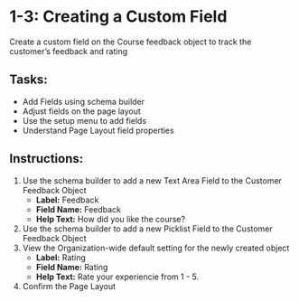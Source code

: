 # 1-3: Creating a Custom Field

Create a custom field on the Course feedback object to track the customer’s feedback and rating

## Tasks:
- Add Fields using schema builder
- Adjust fields on the page layout
- Use the setup menu to add fields
- Understand Page Layout field properties



## Instructions:
1. Use the schema builder to add a new Text Area Field to the Customer Feedback Object
   - __Label:__ Feedback
   - __Field Name:__ Feedback
   - __Help Text:__ How did you like the course?
2. Use the schema builder to add a new Picklist Field to the Customer Feedback Object
3. View the Organization-wide default setting for the newly created object
   - __Label:__ Rating
   - __Field Name:__ Rating
   - __Help Text:__ Rate your experiencie from 1 - 5.
4. Confirm the Page Layout
